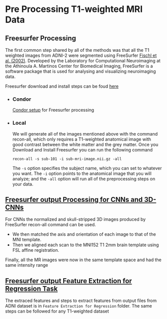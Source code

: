 # Pre Processing T1-weighted MRI Data

## Freesurfer Processing
  The first common step shared by all of the methods was that all the T1 weighted images from ADNI-2 were segmented using FreeSurfer [Fischl et al. (2002)](https://pubmed.ncbi.nlm.nih.gov/11832223/). Developed by the Laboratory for Computational Neuroimaging at the Athinoula A. Martinos Center for Biomedical Imaging, FreeSurfer is a software package that is used for analysing and visualizing neuroimaging data.

  Freesurfer download and install steps can be foud [here](https://surfer.nmr.mgh.harvard.edu/fswiki/DownloadAndInstall)

- ### Condor
   [Condor setup](Condor%20) for Freesurfer processing

- ### Local
   We will generate all of the images mentioned above with the command recon-all, which only requires a T1-weighted anatomical image with good contrast between the white matter and the grey matter. Once you Download and Install Freesurfer you can run the following command

   ```recon-all -s sub-101 -i sub-mri-image.nii.gz -all```
 
   The ```-s``` option specifies the subject name, which you can set to whatever you want. The ```-i``` option points to the anatomical image that you will analyze; and the ```-all``` option will run all of the preprocessing steps on your data.


## [Freesurfer output Processing for CNNs and 3D-CNNs](Image%20Processing%20for%20CNNs) 
For CNNs the normalized and skull-stripped 3D images produced by FreeSurfer recon-all command can be used. 
- We then matched the axis and orientation of each image to that of the MNI template. 
- Then we aligned each scan to the MNI152 T1 2mm brain template using FSL affine registration. 

Finally, all the MR images were now in the
same template space and had the same intensity range

## [Freesurfer output Feature Extraction for Regression Task](Feature%20Extraction%20for%20Regression)
The extraced features and steps to extract features from output files from ADNI dataset is in ```Feature Extraction for Regression``` folder. The same steps can be followed for any T1-weighted dataset
